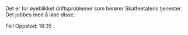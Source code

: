 Det er for øyeblikket driftsproblemer som berører Skatteetatens tjenester. Det jobbes med å løse disse.

Feil Oppstod: 18:35
